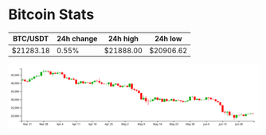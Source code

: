 # Bitcoin Stats

BTC/USDT|24h change|24h high|24h low|
|---|---|---|---|
|$21283.18|0.55%|$21888.00|$20906.62|

<img src="./chart.svg">
